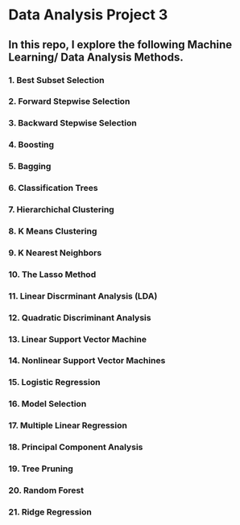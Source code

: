 # Data Analysis Project 3

## In this repo, I explore the following Machine Learning/ Data Analysis Methods.

### 1. Best Subset Selection
### 2. Forward Stepwise Selection
### 3. Backward Stepwise Selection
### 4. Boosting
### 5. Bagging
### 6. Classification Trees
### 7. Hierarchichal Clustering
### 8. K Means Clustering
### 9. K Nearest Neighbors
### 10. The Lasso Method
### 11. Linear Discrminant Analysis (LDA)
### 12. Quadratic Discriminant Analysis
### 13. Linear Support Vector Machine
### 14. Nonlinear Support Vector Machines
### 15. Logistic Regression
### 16. Model Selection
### 17. Multiple Linear Regression
### 18. Principal Component Analysis
### 19. Tree Pruning
### 20. Random Forest
### 21. Ridge Regression